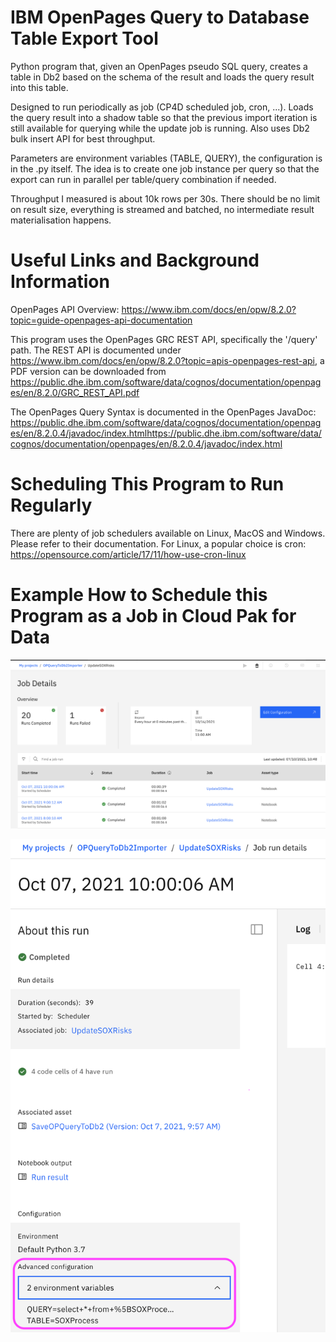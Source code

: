 # IBM OpenPages Query to Database Table Export Tool

Python program that, given an OpenPages pseudo SQL query, creates a table in Db2 based on 
the schema of the result and loads the query result into this table. 

Designed to run periodically as job (CP4D scheduled job, cron, ...). Loads the query result into a 
shadow table so that the previous import iteration is still available for querying 
while the update job is running. Also uses Db2 bulk insert API for best throughput. 

Parameters are environment variables (TABLE, QUERY), the configuration is in the .py itself. 
The idea is to create one job instance per query so that the export can run in parallel 
per table/query combination if needed. 

Throughput I measured is about 10k rows per 30s. There should be no limit on result size, 
everything is streamed and batched, no intermediate result materialisation happens. 


# Useful Links and Background Information

OpenPages API Overview: https://www.ibm.com/docs/en/opw/8.2.0?topic=guide-openpages-api-documentation

This program uses the OpenPages GRC REST API, specifically the '/query' path. The REST API 
is documented under https://www.ibm.com/docs/en/opw/8.2.0?topic=apis-openpages-rest-api, 
a PDF version can be downloaded from https://public.dhe.ibm.com/software/data/cognos/documentation/openpages/en/8.2.0/GRC_REST_API.pdf

The OpenPages Query Syntax is documented in the OpenPages JavaDoc: 
https://public.dhe.ibm.com/software/data/cognos/documentation/openpages/en/8.2.0.4/javadoc/index.htmlhttps://public.dhe.ibm.com/software/data/cognos/documentation/openpages/en/8.2.0.4/javadoc/index.html


# Scheduling This Program to Run Regularly

There are plenty of job schedulers available on Linux, MacOS and Windows. Please
refer to their documentation. For Linux, a popular choice is cron: 
https://opensource.com/article/17/11/how-use-cron-linux


# Example How to Schedule this Program as a Job in Cloud Pak for Data

![Job Runs](res/job_runs.png?raw=true "Job Runs")

![Job Settings](res/job_settings.png?raw=true "Job Settings")



